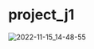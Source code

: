 # project_j1

![2022-11-15_14-48-55](https://user-images.githubusercontent.com/75307275/201915289-08087544-811d-4d4c-9ee7-a5703036eb65.png)
